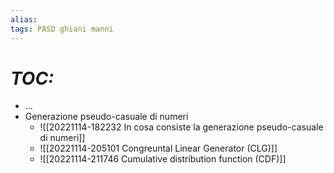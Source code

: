 ```yaml
---
alias:
tags: PASD ghiani manni
---
```


# *TOC:*

- ...
- Generazione pseudo-casuale di numeri
	- ![[20221114-182232 In cosa consiste la generazione pseudo-casuale di numeri]]
	- ![[20221114-205101 Congreuntal Linear Generator (CLG)]]
	- ![[20221114-211746 Cumulative distribution function (CDF)]]